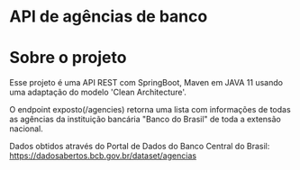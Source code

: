 # API de agências de banco

# Sobre o projeto
Esse projeto é uma API REST com SpringBoot, Maven em JAVA 11 usando uma adaptação do modelo 'Clean Architecture'.

O endpoint exposto(/agencies) retorna uma lista com informações de todas as agências da instituição bancária "Banco do Brasil" de toda a extensão nacional.

Dados obtidos através do Portal de Dados do Banco Central do Brasil:
https://dadosabertos.bcb.gov.br/dataset/agencias
